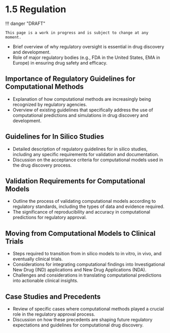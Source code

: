 # 1.5 Regulation

!!! danger "DRAFT"

    This page is a work in progress and is subject to change at any moment.

-   Brief overview of why regulatory oversight is essential in drug discovery and development.
-   Role of major regulatory bodies (e.g., FDA in the United States, EMA in Europe) in ensuring drug safety and efficacy.

## Importance of Regulatory Guidelines for Computational Methods

-   Explanation of how computational methods are increasingly being recognized by regulatory agencies.
-   Overview of existing guidelines that specifically address the use of computational predictions and simulations in drug discovery and development.

## Guidelines for In Silico Studies

-   Detailed description of regulatory guidelines for in silico studies, including any specific requirements for validation and documentation.
-   Discussion on the acceptance criteria for computational models used in the drug discovery process.

## Validation Requirements for Computational Models

-   Outline the process of validating computational models according to regulatory standards, including the types of data and evidence required.
-   The significance of reproducibility and accuracy in computational predictions for regulatory approval.

## Moving from Computational Models to Clinical Trials

-   Steps required to transition from in silico models to in vitro, in vivo, and eventually clinical trials.
-   Considerations for integrating computational findings into Investigational New Drug (IND) applications and New Drug Applications (NDA).
-   Challenges and considerations in translating computational predictions into actionable clinical insights.

## Case Studies and Precedents

-   Review of specific cases where computational methods played a crucial role in the regulatory approval process.
-   Discussion on how these precedents are shaping future regulatory expectations and guidelines for computational drug discovery.

